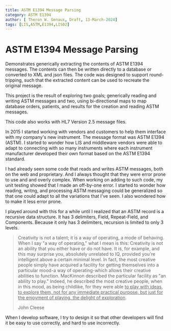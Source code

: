 ```yaml
---
title: ASTM E1394 Message Parsing
category: ASTM E1394
author: [ Theron W. Genaux, Draft, 13-March-2024]
tags: [LIS,ASTM,E1394,LIS02]
---
```


# ASTM E1394 Message Parsing

Demonstrates generically extracting the contents of ASTM  E1394 messages. The contents can then be written directly to a database or converted to XML and json files. The code was designed to support round-tripping, such that the extracted content can be used to recreate the original message.

This project is the result of exploring two goals; generically reading and writing ASTM messages and two, using bi-directional maps to map database orders, patients, and results for the creation and reading ASTM messages. 

This code also works with HL7 Version 2.5 message files.

In 2015 I started working with vendors and customers to help them interface with my company's new instrument. The message format was ASTM E1394 (ASTM). I started to wonder how LIS and middleware vendors were able to adapt to connecting with so many instruments where each instrument manufacturer developed their own format based on the ASTM E1394 standard.

I had already seen some code that reads and writes ASTM messages, both on the web and proprietary. And I always thought that they were error prone to use and and overly complex. When working on adding to such code, my unit testing showed that I made an off-by-one error. I started to wonder how reading, writng, and processing ASTM messaging could be generalized so that one could adapt to all the variations that I've seen. I also wondered how to make it less error prone.

I played around with this for a while until I realized that an ASTM record is a recursive data structure. It has 3 delimiters, Field, Repeat-Field, and Components. Because it only has 3 delimiters, recursion is limited to only 3 levels.

> Creativity is not a talent; it is a way of operating, a mode of behaving. When I say "a way of operating," what I mean is this: Creativity is not an ability that you either have or do not have. It is, for example, and this may surprise you, absolutely unrelated to IQ, provided you're intelligent above a certain minimal level. In fact, the most creative people simply have acquired a facility for getting themselves into a particular mood-a way of operating-which allows their creative abilities to function. MacKinnon described the particular facility as "an ability to play." Indeed, he described the most creative people, when in this mood, as being childlike, for they were able <u>to play with ideas, to explore them, not for any immediate practical purpose, but just for the enjoyment of playing, the delight of exploration</u>.
>
> John Cleese

When I develop software, I try to design it so that other developers will find it be easy to use correctly, and hard to use incorrectly. 


